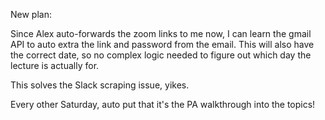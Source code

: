 New plan:

Since Alex auto-forwards the zoom links to me now, I can learn the gmail API to auto extra the link and password from
the email.  This will also have the correct date, so no complex logic needed to figure out which day the lecture
is actually for.

This solves the Slack scraping issue, yikes.

Every other Saturday, auto put that it's the PA walkthrough into the topics!





